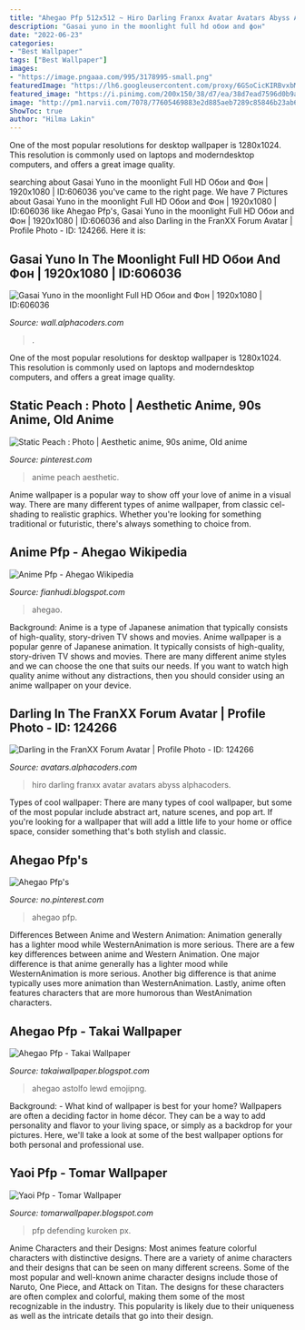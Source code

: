 ```yaml
---
title: "Ahegao Pfp 512x512 ~ Hiro Darling Franxx Avatar Avatars Abyss Alphacoders"
description: "Gasai yuno in the moonlight full hd обои and фон"
date: "2022-06-23"
categories:
- "Best Wallpaper"
tags: ["Best Wallpaper"]
images:
- "https://image.pngaaa.com/995/3178995-small.png"
featuredImage: "https://lh6.googleusercontent.com/proxy/6GSoCicKIRBvxbM9yhAy3Yym7kCvPllsF-ir2q389dQ4_m91rVo6xd7C3R8XkMq7ZQu7wGC27tPKGHn3sghIlBUFUXz9vmyX=w1200-h630-pd"
featured_image: "https://i.pinimg.com/200x150/38/d7/ea/38d7ead7596d0b9a632910f2326bb510.jpg"
image: "http://pm1.narvii.com/7078/77605469883e2d885aeb7289c85846b23ab6fde9r1-853-480v2_uhq.jpg"
ShowToc: true
author: "Hilma Lakin"
---
```



One of the most popular resolutions for desktop wallpaper is 1280x1024. This resolution is commonly used on laptops and moderndesktop computers, and offers a great image quality.

	

		
searching about Gasai Yuno in the moonlight Full HD Обои and Фон | 1920x1080 | ID:606036 you've came to the right page. We have 7 Pictures about Gasai Yuno in the moonlight Full HD Обои and Фон | 1920x1080 | ID:606036 like Ahegao Pfp&#039;s, Gasai Yuno in the moonlight Full HD Обои and Фон | 1920x1080 | ID:606036 and also Darling in the FranXX Forum Avatar | Profile Photo - ID: 124266. Here it is:
		
    
## Gasai Yuno In The Moonlight Full HD Обои And Фон | 1920x1080 | ID:606036

<img loading=lazy src="https://images3.alphacoders.com/606/thumb-1920-606036.jpg" onerror="this.onerror=null;this.src='https://tse3.mm.bing.net/th?id=OIP.pZvgEJNUmmyvx-TXm9OdAQHaEK&amp;pid=15.1';" alt="Gasai Yuno in the moonlight Full HD Обои and Фон | 1920x1080 | ID:606036">

_Source: wall.alphacoders.com_

>. 

	

One of the most popular resolutions for desktop wallpaper is 1280x1024. This resolution is commonly used on laptops and moderndesktop computers, and offers a great image quality.

    
## Static Peach : Photo | Aesthetic Anime, 90s Anime, Old Anime

<img loading=lazy src="https://i.pinimg.com/236x/11/90/8e/11908e03c33099b99cc321012f0e6c24.jpg?nii=t" onerror="this.onerror=null;this.src='https://tse3.mm.bing.net/th?id=OIP.J2g_ud0yqJ3VI7UklzefRQAAAA&amp;pid=15.1';" alt="Static Peach : Photo | Aesthetic anime, 90s anime, Old anime">

_Source: pinterest.com_

>anime peach aesthetic. 

	

Anime wallpaper is a popular way to show off your love of anime in a visual way. There are many different types of anime wallpaper, from classic cel-shading to realistic graphics. Whether you're looking for something traditional or futuristic, there's always something to choice from.

    
## Anime Pfp - Ahegao Wikipedia

<img loading=lazy src="https://lh6.googleusercontent.com/proxy/6GSoCicKIRBvxbM9yhAy3Yym7kCvPllsF-ir2q389dQ4_m91rVo6xd7C3R8XkMq7ZQu7wGC27tPKGHn3sghIlBUFUXz9vmyX=w1200-h630-pd" onerror="this.onerror=null;this.src='https://tse4.mm.bing.net/th?id=OIP.k7aYv4Vh2M1UfcQjM2VAbwHaD4&amp;pid=15.1';" alt="Anime Pfp - Ahegao Wikipedia">

_Source: fianhudi.blogspot.com_

>ahegao. 

	

Background: Anime is a type of Japanese animation that typically consists of high-quality, story-driven TV shows and movies.
Anime wallpaper is a popular genre of Japanese animation. It typically consists of high-quality, story-driven TV shows and movies. There are many different anime styles and we can choose the one that suits our needs. If you want to watch high quality anime without any distractions, then you should consider using an anime wallpaper on your device.

    
## Darling In The FranXX Forum Avatar | Profile Photo - ID: 124266

<img loading=lazy src="https://avatarfiles.alphacoders.com/124/thumb-1920-124266.png" onerror="this.onerror=null;this.src='https://tse4.mm.bing.net/th?id=OIP.k5EOpX_g45EK7td-zbyvIAHaHa&amp;pid=15.1';" alt="Darling in the FranXX Forum Avatar | Profile Photo - ID: 124266">

_Source: avatars.alphacoders.com_

>hiro darling franxx avatar avatars abyss alphacoders. 

	

Types of cool wallpaper:
There are many types of cool wallpaper, but some of the most popular include abstract art, nature scenes, and pop art. If you're looking for a wallpaper that will add a little life to your home or office space, consider something that's both stylish and classic.

    
## Ahegao Pfp&#039;s

<img loading=lazy src="https://i.pinimg.com/200x150/38/d7/ea/38d7ead7596d0b9a632910f2326bb510.jpg" onerror="this.onerror=null;this.src='https://tse4.mm.bing.net/th?id=OIP.R-KqETQwCPfba1dyA6WmxgAAAA&amp;pid=15.1';" alt="Ahegao Pfp&#039;s">

_Source: no.pinterest.com_

>ahegao pfp. 

	

Differences Between Anime and Western Animation: Animation generally has a lighter mood while WesternAnimation is more serious.
There are a few key differences between anime and Western Animation. One major difference is that anime generally has a lighter mood while WesternAnimation is more serious. Another big difference is that anime typically uses more animation than WesternAnimation. Lastly, anime often features characters that are more humorous than WestAnimation characters.

    
## Ahegao Pfp - Takai Wallpaper

<img loading=lazy src="https://image.pngaaa.com/995/3178995-small.png" onerror="this.onerror=null;this.src='https://tse1.mm.bing.net/th?id=OIP.BuEPNASPsqsRdgGIgWZ-DAAAAA&amp;pid=15.1';" alt="Ahegao Pfp - Takai Wallpaper">

_Source: takaiwallpaper.blogspot.com_

>ahegao astolfo lewd emojipng. 

	

Background: - What kind of wallpaper is best for your home?
Wallpapers are often a deciding factor in home décor. They can be a way to add personality and flavor to your living space, or simply as a backdrop for your pictures. Here, we'll take a look at some of the best wallpaper options for both personal and professional use.

    
## Yaoi Pfp - Tomar Wallpaper

<img loading=lazy src="http://pm1.narvii.com/7078/77605469883e2d885aeb7289c85846b23ab6fde9r1-853-480v2_uhq.jpg" onerror="this.onerror=null;this.src='https://tse4.mm.bing.net/th?id=OIP.EqOOkzb8cS-ZyPbtXBCJIAHaEK&amp;pid=15.1';" alt="Yaoi Pfp - Tomar Wallpaper">

_Source: tomarwallpaper.blogspot.com_

>pfp defending kuroken px. 

	

Anime Characters and their Designs: Most animes feature colorful characters with distinctive designs.
There are a variety of anime characters and their designs that can be seen on many different screens. Some of the most popular and well-known anime character designs include those of Naruto, One Piece, and Attack on Titan. The designs for these characters are often complex and colorful, making them some of the most recognizable in the industry. This popularity is likely due to their uniqueness as well as the intricate details that go into their design.

